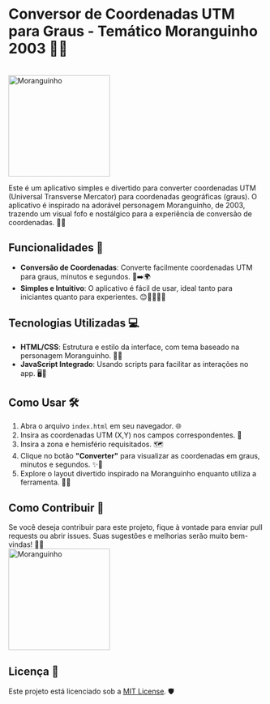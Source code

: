 # Conversor de Coordenadas UTM para Graus - Temático Moranguinho 2003 🍓🍓
<br>
<img src="https://i.pinimg.com/736x/bb/24/11/bb2411f6f4c0edf96aa50319515cf38c.jpg" alt="Moranguinho" height="200px">

Este é um aplicativo simples e divertido para converter coordenadas UTM (Universal Transverse Mercator) para coordenadas geográficas (graus). O aplicativo é inspirado na adorável personagem Moranguinho, de 2003, trazendo um visual fofo e nostálgico para a experiência de conversão de coordenadas. 🌸🍓

## Funcionalidades 🌟

- **Conversão de Coordenadas**: Converte facilmente coordenadas UTM para graus, minutos e segundos. 📍➡️🌍
- **Simples e Intuitivo**: O aplicativo é fácil de usar, ideal tanto para iniciantes quanto para experientes. 😊👨‍💻👩‍💻

## Tecnologias Utilizadas 💻

- **HTML/CSS**: Estrutura e estilo da interface, com tema baseado na personagem Moranguinho. 🍓🎨
- **JavaScript Integrado**: Usando scripts para facilitar as interações no app. 🖥️💫

## Como Usar 🛠️

1. Abra o arquivo `index.html` em seu navegador. 🌐
2. Insira as coordenadas UTM (X,Y) nos campos correspondentes. 📍
3. Insira a zona e hemisfério requisitados. 🗺️
4. Clique no botão **"Converter"** para visualizar as coordenadas em graus, minutos e segundos. ✨🔄
5. Explore o layout divertido inspirado na Moranguinho enquanto utiliza a ferramenta. 🍓💖

## Como Contribuir 🤝

Se você deseja contribuir para este projeto, fique à vontade para enviar pull requests ou abrir issues. Suas sugestões e melhorias serão muito bem-vindas! 🍓💫 <br>
<img src="https://i.pinimg.com/originals/6e/da/a9/6edaa96df234e1bfa3f49345bf684e0a.gif" alt="Moranguinho" height="200px">

## Licença 📝

Este projeto está licenciado sob a [MIT License](LICENSE). 🛡️
